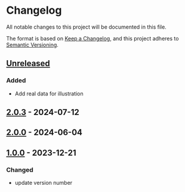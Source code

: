 # Changelog

All notable changes to this project will be documented in this file.

The format is based on [Keep a Changelog](https://keepachangelog.com/en/1.1.0/), and this project adheres
to [Semantic Versioning](https://semver.org/spec/v2.0.0.html).

## [Unreleased]

### Added

* Add real data for illustration

## [2.0.3] - 2024-07-12

## [2.0.0] - 2024-06-04

## [1.0.0] - 2023-12-21

### Changed

* update version number

[Unreleased]: https://github.com/rjdverse/rjd3nowcasting/compare/v2.0.3...HEAD
[2.0.3]: https://github.com/rjdverse/rjd3nowcasting/compare/v2.0.0...v2.0.3
[2.0.0]: https://github.com/rjdverse/rjd3nowcasting/compare/v1.0.0...v2.0.0
[1.0.0]: https://github.com/rjdverse/rjd3nowcasting/releases/tag/v1.0.0
